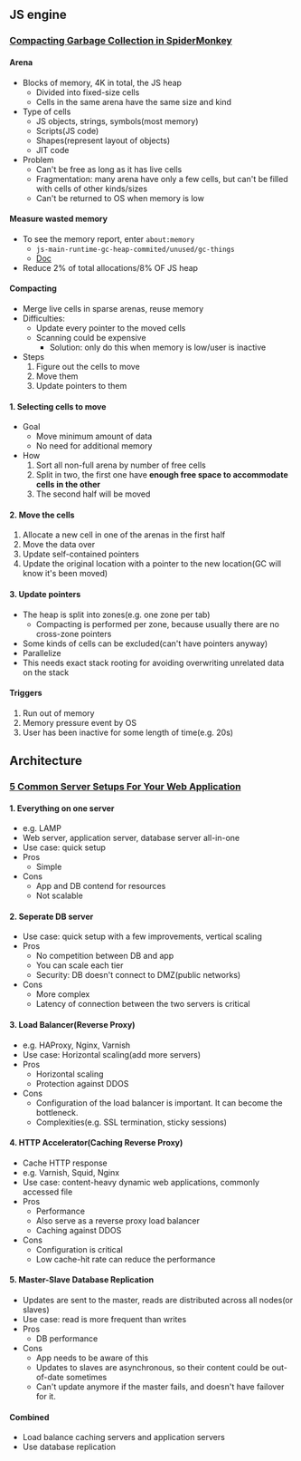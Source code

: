 ## JS engine

### [Compacting Garbage Collection in SpiderMonkey](https://hacks.mozilla.org/2015/07/compacting-garbage-collection-in-spidermonkey/)

#### Arena

* Blocks of memory, 4K in total, the JS heap
  * Divided into fixed-size cells
  * Cells in the same arena have the same size and kind
* Type of cells
  * JS objects, strings, symbols(most memory)
  * Scripts(JS code)
  * Shapes(represent layout of objects)
  * JIT code
* Problem
  * Can't be free as long as it has live cells
  * Fragmentation: many arena have only a few cells, but can't be filled with cells of other kinds/sizes
  * Can't be returned to OS when memory is low

#### Measure wasted memory

* To see the memory report, enter `about:memory`
  * `js-main-runtime-gc-heap-commited/unused/gc-things`
  * [Doc](https://developer.mozilla.org/en-US/docs/Mozilla/Performance/about:memory)
* Reduce 2% of total allocations/8% OF JS heap


#### Compacting

* Merge live cells in sparse arenas, reuse memory
* Difficulties:
  * Update every pointer to the moved cells
  * Scanning could be expensive
    * Solution: only do this when memory is low/user is inactive
* Steps
  1. Figure out the cells to move
  2. Move them
  3. Update pointers to them

#### 1. Selecting cells to move

* Goal
  * Move minimum amount of data
  * No need for additional memory
* How
  1. Sort all non-full arena by number of free cells
  2. Split in two, the first one have **enough free space to accommodate cells in the other**
  3. The second half will be moved

#### 2. Move the cells

1. Allocate a new cell in one of the arenas in the first half
2. Move the data over
3. Update self-contained pointers
4. Update the original location with a pointer to the new location(GC will know it's been moved)

#### 3. Update pointers

* The heap is split into zones(e.g. one zone per tab)
  * Compacting is performed per zone, because usually there are no cross-zone pointers
* Some kinds of cells can be excluded(can't have pointers anyway)
* Parallelize
* This needs exact stack rooting for avoiding overwriting unrelated data on the stack

#### Triggers

1. Run out of memory
2. Memory pressure event by OS
3. User has been inactive for some length of time(e.g. 20s)

## Architecture

### [5 Common Server Setups For Your Web Application](https://www.digitalocean.com/community/tutorials/5-common-server-setups-for-your-web-application)

#### 1. Everything on one server

* e.g. LAMP
* Web server, application server, database server all-in-one
* Use case: quick setup
* Pros
  * Simple
* Cons
  * App and DB contend for resources
  * Not scalable

#### 2. Seperate DB server

* Use case: quick setup with a few improvements, vertical scaling
* Pros
  * No competition between DB and app
  * You can scale each tier
  * Security: DB doesn't connect to DMZ(public networks)
* Cons
  * More complex
  * Latency of connection between the two servers is critical

#### 3. Load Balancer(Reverse Proxy)

* e.g. HAProxy, Nginx, Varnish
* Use case: Horizontal scaling(add more servers)
* Pros
  * Horizontal scaling
  * Protection against DDOS
* Cons
  * Configuration of the load balancer is important. It can become the bottleneck.
  * Complexities(e.g. SSL termination, sticky sessions)

#### 4. HTTP Accelerator(Caching Reverse Proxy)

* Cache HTTP response
* e.g. Varnish, Squid, Nginx
* Use case: content-heavy dynamic web applications, commonly accessed file
* Pros
  * Performance
  * Also serve as a reverse proxy load balancer
  * Caching against DDOS
* Cons
  * Configuration is critical
  * Low cache-hit rate can reduce the performance

#### 5. Master-Slave Database Replication

* Updates are sent to the master, reads are distributed across all nodes(or slaves)
* Use case: read is more frequent than writes
* Pros
  * DB performance
* Cons
  * App needs to be aware of this
  * Updates to slaves are asynchronous, so their content could be out-of-date sometimes
  * Can't update anymore if the master fails, and doesn't have failover for it.

#### Combined

* Load balance caching servers and application servers
* Use database replication